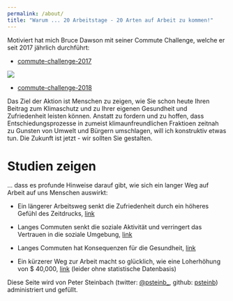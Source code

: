 ```yaml
---
permalink: /about/
title: "Warum ... 20 Arbeitstage - 20 Arten auf Arbeit zu kommen!"
---
```


Motiviert hat mich Bruce Dawson mit seiner Commute Challenge, welche er seit 2017 jährlich durchführt:

- [commute-challenge-2017](https://randomascii.wordpress.com/2017/05/01/commute-challenge-2017/)

![](https://randomascii.files.wordpress.com/2017/05/image_thumb.png?w=348&h=344&zoom=2)

- [commute-challenge-2018](https://randomascii.wordpress.com/2018/08/26/commute-challenge-2018/)

Das Ziel der Aktion ist Menschen zu zeigen, wie Sie schon heute Ihren Beitrag zum Klimaschutz und zu Ihrer eigenen Gesundheit und Zufriedenheit leisten können. Anstatt zu fordern und zu hoffen, dass Entschiedungsprozesse in zumeist klimaunfreundlichen Fraktioen zeitnah zu Gunsten von Umwelt und Bürgern umschlagen, will ich konstruktiv etwas tun. Die Zukunft ist jetzt - wir sollten Sie gestalten. 

# Studien zeigen

... dass es profunde Hinweise darauf gibt, wie sich ein langer Weg auf Arbeit auf uns Menschen auswirkt:

- Ein längerer Arbeitsweg senkt die Zufriedenheit durch ein höheres Gefühl des Zeitdrucks, [link](https://uwaterloo.ca/recreation-and-leisure-studies/crunched-time-commuting-linked-lower-life-satisfaction)

- Langes Commuten senkt die soziale Aktivität und verringert das Vertrauen in die soziale Umgebung, [link](https://www.ncbi.nlm.nih.gov/pmc/articles/PMC4509867/)

- Langes Commuten hat Konsequenzen für die Gesundheit, [link](https://www.womenshealthmag.com/health/a19945469/commuting/)

- Ein kürzerer Weg zur Arbeit macht so glücklich, wie eine Loherhöhung von $ 40,000, [link](https://www.npr.org/2011/10/19/141514467/small-changes-can-help-you-thrive-happily) (leider ohne statistische Datenbasis)

Diese Seite wird von Peter Steinbach (twitter: [@psteinb_](https://twitter.com/psteinb_), github: [psteinb](https://github.com/psteinb/)) administriert und gefüllt. 
